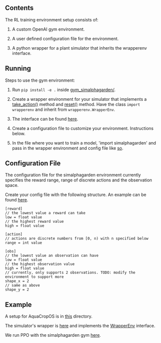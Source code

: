 Contents
--------

The RL training environment setup consists of:

1.  A custom OpenAI gym environment.

2.  A user defined configuration file for the environment.

3.  A python wrapper for a plant simulator that inherits the wrapperenv interface.

Running
-------

Steps to use the gym environment:

1.  Run ```pip install -e .``` inside [gym\_simalphagarden/](https://github.com/w07wong/SimAlphaGarden/tree/master/gym_simalphagarden).

2.  Create a wrapper environment for your simulator that implements a [take\_action()](https://github.com/w07wong/SimAlphaGarden/blob/master/gym_simalphagarden/wrapperenv/wrapper_interface.py#L17) method and [reset()](https://github.com/w07wong/SimAlphaGarden/blob/master/gym_simalphagarden/wrapperenv/wrapper_interface.py#L21) method. Have the class ```import wrapperenv``` and inherit from ```wrapperenv.WrapperEnv```.

1.  The interface can be found [here](https://github.com/w07wong/SimAlphaGarden/blob/master/gym_simalphagarden/wrapperenv/wrapper_interface.py).

4.  Create a configuration file to customize your environment. Instructions below.

5.  In the file where you want to train a model, 'import simalphagarden' and pass in the wrapper environment and config file like [so](https://github.com/w07wong/SimAlphaGarden/blob/master/AquaCropOS_v50a/gym_test.py#L11).

Configuration File
------------------

The configuration file for the simalphagarden environment currently specifies the reward range, range of discrete actions and the observation space.

Create your config file with the following structure. An example can be found [here](https://github.com/w07wong/SimAlphaGarden/blob/master/AquaCropOS_v50a/config/aquacropos_config.ini).

```
[reward]
// the lowest value a reward can take
low = float value
// the highest reward value
high = float value

[action]
// actions are discrete numbers from [0, n) with n specified below
range = int value

[obs]
// the lowest value an observation can have
low = float value
// the highest observation value
high = float value
// currently, only supports 2 observations. TODO: modify the environment to support more
shape_x = 2
// same as above
shape_y = 2
```

Example
-------

A setup for AquaCropOS is in [this](https://github.com/w07wong/SimAlphaGarden/tree/master/AquaCropOS_v50a) directory.

The simulator's wrapper is [here](https://github.com/w07wong/SimAlphaGarden/blob/master/AquaCropOS_v50a/aquacropos_wrapper.py#L8) and implements the [WrapperEnv](https://github.com/w07wong/SimAlphaGarden/blob/master/gym_simalphagarden/wrapperenv/wrapper_interface.py) interface.

We run PPO with the simalphagarden gym [here](https://github.com/w07wong/SimAlphaGarden/blob/master/AquaCropOS_v50a/gym_test.py).
